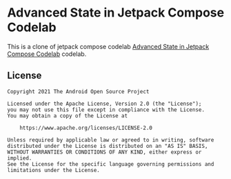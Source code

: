# Advanced State in Jetpack Compose Codelab

This is a clone of jetpack compose codelab
[Advanced State in Jetpack Compose Codelab](https://developer.android.com/codelabs/jetpack-compose-advanced-state-side-effects)
codelab.

## License
```
Copyright 2021 The Android Open Source Project

Licensed under the Apache License, Version 2.0 (the "License");
you may not use this file except in compliance with the License.
You may obtain a copy of the License at

    https://www.apache.org/licenses/LICENSE-2.0

Unless required by applicable law or agreed to in writing, software
distributed under the License is distributed on an "AS IS" BASIS,
WITHOUT WARRANTIES OR CONDITIONS OF ANY KIND, either express or implied.
See the License for the specific language governing permissions and
limitations under the License.
```
